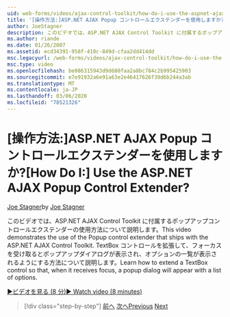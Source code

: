 ```yaml
---
uid: web-forms/videos/ajax-control-toolkit/how-do-i-use-the-aspnet-ajax-popup-control-extender
title: '[操作方法:]ASP.NET AJAX Popup コントロールエクステンダーを使用しますか? | Microsoft Docs'
author: JoeStagner
description: このビデオでは、ASP.NET AJAX Control Toolkit に付属するポップアップコントロールエクステンダーの使用方法について説明します。 TextBox コントロールを拡張する方法について説明します。
ms.author: riande
ms.date: 01/26/2007
ms.assetid: ecd34391-958f-410c-849d-cfaa2dd414dd
msc.legacyurl: /web-forms/videos/ajax-control-toolkit/how-do-i-use-the-aspnet-ajax-popup-control-extender
msc.type: video
ms.openlocfilehash: be086315943d9d680faa2a8bc784c2b995425903
ms.sourcegitcommit: e7e91932a6e91a63e2e46417626f39d6b244a3ab
ms.translationtype: MT
ms.contentlocale: ja-JP
ms.lasthandoff: 03/06/2020
ms.locfileid: "78521326"
---
```

# <a name="how-do-i-use-the-aspnet-ajax-popup-control-extender"></a><span data-ttu-id="42cdf-105">[操作方法:]ASP.NET AJAX Popup コントロールエクステンダーを使用しますか?</span><span class="sxs-lookup"><span data-stu-id="42cdf-105">[How Do I:] Use the ASP.NET AJAX Popup Control Extender?</span></span>

<span data-ttu-id="42cdf-106">[Joe Stagner](https://github.com/JoeStagner)</span><span class="sxs-lookup"><span data-stu-id="42cdf-106">by [Joe Stagner](https://github.com/JoeStagner)</span></span>

<span data-ttu-id="42cdf-107">このビデオでは、ASP.NET AJAX Control Toolkit に付属するポップアップコントロールエクステンダーの使用方法について説明します。</span><span class="sxs-lookup"><span data-stu-id="42cdf-107">This video demonstrates the use of the Popup control extender that ships with the ASP.NET AJAX Control Toolkit.</span></span> <span data-ttu-id="42cdf-108">TextBox コントロールを拡張して、フォーカスを受け取るとポップアップダイアログが表示され、オプションの一覧が表示されるようにする方法について説明します。</span><span class="sxs-lookup"><span data-stu-id="42cdf-108">Learn how to extend a TextBox control so that, when it receives focus, a popup dialog will appear with a list of options.</span></span>

[<span data-ttu-id="42cdf-109">&#9654;ビデオを見る (8 分)</span><span class="sxs-lookup"><span data-stu-id="42cdf-109">&#9654; Watch video (8 minutes)</span></span>](https://channel9.msdn.com/Blogs/ASP-NET-Site-Videos/how-do-i-use-the-aspnet-ajax-popup-control-extender)

> [!div class="step-by-step"]
> <span data-ttu-id="42cdf-110">[前へ](how-do-i-use-the-aspnet-ajax-textboxwatermark-control-extender.md)
> [次へ](how-do-i-use-the-aspnet-ajax-modalpopup-extender-control.md)</span><span class="sxs-lookup"><span data-stu-id="42cdf-110">[Previous](how-do-i-use-the-aspnet-ajax-textboxwatermark-control-extender.md)
[Next](how-do-i-use-the-aspnet-ajax-modalpopup-extender-control.md)</span></span>
